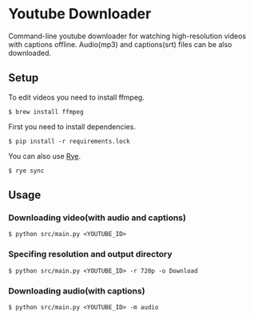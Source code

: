 # Youtube Downloader

Command-line youtube downloader for watching high-resolution videos with captions offline.
Audio(mp3) and captions(srt) files can be also downloaded.

## Setup

To edit videos you need to install ffmpeg.

```
$ brew install ffmpeg
```

First you need to install dependencies.

```
$ pip install -r requirements.lock
```

You can also use [Rye](https://rye.astral.sh/).

```
$ rye sync
```

## Usage

### Downloading video(with audio and captions)
```
$ python src/main.py <YOUTUBE_ID>
```

### Specifing resolution and output directory
```
$ python src/main.py <YOUTUBE_ID> -r 720p -o Download
```

### Downloading audio(with captions)
```
$ python src/main.py <YOUTUBE_ID> -m audio
```

